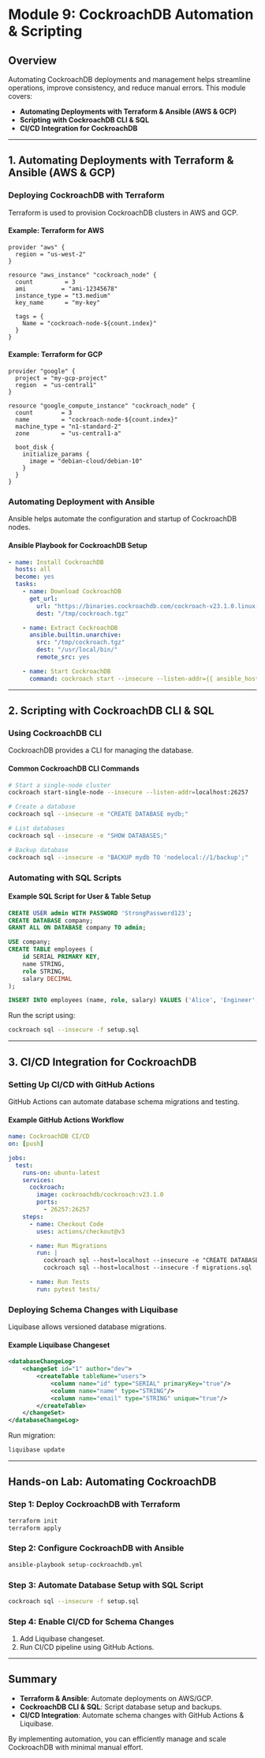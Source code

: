 # Module 9: CockroachDB Automation & Scripting

## Overview
Automating CockroachDB deployments and management helps streamline operations, improve consistency, and reduce manual errors. This module covers:

- **Automating Deployments with Terraform & Ansible (AWS & GCP)**
- **Scripting with CockroachDB CLI & SQL**
- **CI/CD Integration for CockroachDB**

---

## 1. Automating Deployments with Terraform & Ansible (AWS & GCP)
### Deploying CockroachDB with Terraform
Terraform is used to provision CockroachDB clusters in AWS and GCP.

#### Example: Terraform for AWS
```hcl
provider "aws" {
  region = "us-west-2"
}

resource "aws_instance" "cockroach_node" {
  count         = 3
  ami          = "ami-12345678"
  instance_type = "t3.medium"
  key_name      = "my-key"

  tags = {
    Name = "cockroach-node-${count.index}"
  }
}
```

#### Example: Terraform for GCP
```hcl
provider "google" {
  project = "my-gcp-project"
  region  = "us-central1"
}

resource "google_compute_instance" "cockroach_node" {
  count        = 3
  name         = "cockroach-node-${count.index}"
  machine_type = "n1-standard-2"
  zone         = "us-central1-a"

  boot_disk {
    initialize_params {
      image = "debian-cloud/debian-10"
    }
  }
}
```

### Automating Deployment with Ansible
Ansible helps automate the configuration and startup of CockroachDB nodes.

#### Ansible Playbook for CockroachDB Setup
```yaml
- name: Install CockroachDB
  hosts: all
  become: yes
  tasks:
    - name: Download CockroachDB
      get_url:
        url: "https://binaries.cockroachdb.com/cockroach-v23.1.0.linux-amd64.tgz"
        dest: "/tmp/cockroach.tgz"

    - name: Extract CockroachDB
      ansible.builtin.unarchive:
        src: "/tmp/cockroach.tgz"
        dest: "/usr/local/bin/"
        remote_src: yes

    - name: Start CockroachDB
      command: cockroach start --insecure --listen-addr={{ ansible_host }}
```

---

## 2. Scripting with CockroachDB CLI & SQL
### Using CockroachDB CLI
CockroachDB provides a CLI for managing the database.

#### Common CockroachDB CLI Commands
```sh
# Start a single-node cluster
cockroach start-single-node --insecure --listen-addr=localhost:26257

# Create a database
cockroach sql --insecure -e "CREATE DATABASE mydb;"

# List databases
cockroach sql --insecure -e "SHOW DATABASES;"

# Backup database
cockroach sql --insecure -e "BACKUP mydb TO 'nodelocal://1/backup';"
```

### Automating with SQL Scripts
#### Example SQL Script for User & Table Setup
```sql
CREATE USER admin WITH PASSWORD 'StrongPassword123';
CREATE DATABASE company;
GRANT ALL ON DATABASE company TO admin;

USE company;
CREATE TABLE employees (
    id SERIAL PRIMARY KEY,
    name STRING,
    role STRING,
    salary DECIMAL
);

INSERT INTO employees (name, role, salary) VALUES ('Alice', 'Engineer', 90000);
```

Run the script using:
```sh
cockroach sql --insecure -f setup.sql
```

---

## 3. CI/CD Integration for CockroachDB
### Setting Up CI/CD with GitHub Actions
GitHub Actions can automate database schema migrations and testing.

#### Example GitHub Actions Workflow
```yaml
name: CockroachDB CI/CD
on: [push]

jobs:
  test:
    runs-on: ubuntu-latest
    services:
      cockroach:
        image: cockroachdb/cockroach:v23.1.0
        ports:
          - 26257:26257
    steps:
      - name: Checkout Code
        uses: actions/checkout@v3

      - name: Run Migrations
        run: |
          cockroach sql --host=localhost --insecure -e "CREATE DATABASE testdb;"
          cockroach sql --host=localhost --insecure -f migrations.sql

      - name: Run Tests
        run: pytest tests/
```

### Deploying Schema Changes with Liquibase
Liquibase allows versioned database migrations.

#### Example Liquibase Changeset
```xml
<databaseChangeLog>
    <changeSet id="1" author="dev">
        <createTable tableName="users">
            <column name="id" type="SERIAL" primaryKey="true"/>
            <column name="name" type="STRING"/>
            <column name="email" type="STRING" unique="true"/>
        </createTable>
    </changeSet>
</databaseChangeLog>
```

Run migration:
```sh
liquibase update
```

---

## Hands-on Lab: Automating CockroachDB
### Step 1: Deploy CockroachDB with Terraform
```sh
terraform init
terraform apply
```

### Step 2: Configure CockroachDB with Ansible
```sh
ansible-playbook setup-cockroachdb.yml
```

### Step 3: Automate Database Setup with SQL Script
```sh
cockroach sql --insecure -f setup.sql
```

### Step 4: Enable CI/CD for Schema Changes
1. Add Liquibase changeset.
2. Run CI/CD pipeline using GitHub Actions.

---

## Summary
- **Terraform & Ansible**: Automate deployments on AWS/GCP.
- **CockroachDB CLI & SQL**: Script database setup and backups.
- **CI/CD Integration**: Automate schema changes with GitHub Actions & Liquibase.

By implementing automation, you can efficiently manage and scale CockroachDB with minimal manual effort.

